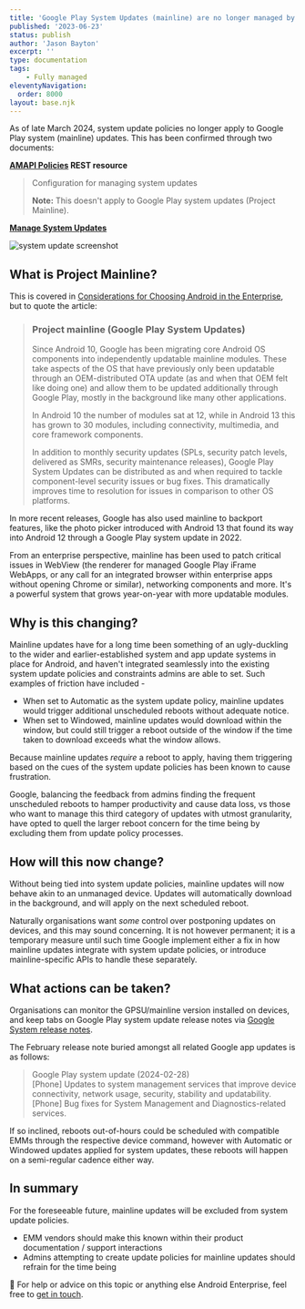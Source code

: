 ```yaml
---
title: 'Google Play System Updates (mainline) are no longer managed by Android Enterprise system update policies'
published: '2023-06-23'
status: publish
author: 'Jason Bayton'
excerpt: ''
type: documentation
tags:
    - Fully managed
eleventyNavigation:
  order: 8000
layout: base.njk
---
```

As of late March 2024, system update policies no longer apply to Google Play system (mainline) updates. This has been confirmed through two documents:

**[AMAPI Policies](https://developers.google.com/android/management/reference/rest/v1/enterprises.policies#systemupdate) REST resource**

> Configuration for managing system updates
>
> **Note:** This doesn't apply to Google Play system updates (Project Mainline).

**[Manage System Updates](https://developer.android.com/work/dpc/system-updates)**

![system update screenshot](https://cdn.bayton.org/uploads/2024/system-update-screen.png)

## What is Project Mainline?

This is covered in [Considerations for Choosing Android in the Enterprise](https://bayton.org/android/considerations-for-choosing-android-in-the-enterprise/), but to quote the article:

> ### Project mainline (Google Play System Updates)
>
> Since Android 10, Google has been migrating core Android OS components into independently updatable mainline modules. These take aspects of the OS that have previously only been updatable through an OEM-distributed OTA update (as and when that OEM felt like doing one) and allow them to be updated additionally through Google Play, mostly in the background like many other applications.
>
> In Android 10 the number of modules sat at 12, while in Android 13 this has grown to 30 modules, including connectivity, multimedia, and core framework components. 
>
> In addition to monthly security updates (SPLs, security patch levels, delivered as SMRs, security maintenance releases), Google Play System Updates can be distributed as and when required to tackle component-level security issues or bug fixes. This dramatically improves time to resolution for issues in comparison to other OS platforms.

In more recent releases, Google has also used mainline to backport features, like the photo picker introduced with Android 13 that found its way into Android 12 through a Google Play system update in 2022.

From an enterprise perspective, mainline has been used to patch critical issues in WebView (the renderer for managed Google Play iFrame WebApps, or any call for an integrated browser within enterprise apps without opening Chrome or similar), networking components and more. It's a powerful system that grows year-on-year with more updatable modules. 

## Why is this changing?

Mainline updates have for a long time been something of an ugly-duckling to the wider and earlier-established system and app update systems in place for Android, and haven't integrated seamlessly into the existing system update policies and constraints admins are able to set. Such examples of friction have included - 

- When set to Automatic as the system update policy, mainline updates would trigger additional unscheduled reboots without adequate notice.
- When set to Windowed, mainline updates would download within the window, but could still trigger a reboot outside of the window if the time taken to download exceeds what the window allows.

Because mainline updates _require_ a reboot to apply, having them triggering based on the cues of the system update policies has been known to cause frustration.

Google, balancing the feedback from admins finding the frequent unscheduled reboots to hamper productivity and cause data loss, vs those who want to manage this third category of updates with utmost granularity, have opted to quell the larger reboot concern for the time being by excluding them from update policy processes.

## How will this now change?

Without being tied into system update policies, mainline updates will now behave akin to an unmanaged device. Updates will automatically download in the background, and will apply on the next scheduled reboot. 

Naturally organisations want _some_ control over postponing updates on devices, and this may sound concerning. It is not however permanent; it is a temporary measure until such time Google implement either a fix in how mainline updates integrate with system update policies, or introduce mainline-specific APIs to handle these separately. 

## What actions can be taken?

Organisations can monitor the GPSU/mainline version installed on devices, and keep tabs on Google Play system update release notes via [Google System release notes](https://support.google.com/product-documentation/answer/14343500). 

The February release note buried amongst all related Google app updates is as follows:

> Google Play system update (2024-02-28)  
> [Phone] Updates to system management services that improve device connectivity, network usage, security, stability and updatability.  
> [Phone] Bug fixes for System Management and Diagnostics-related services.

If so inclined, reboots out-of-hours could be scheduled with compatible EMMs through the respective device command, however with Automatic or Windowed updates applied for system updates, these reboots will happen on a semi-regular cadence either way.

## In summary 

For the foreseeable future, mainline updates will be excluded from system update policies.

- EMM vendors should make this known within their product documentation / support interactions
- Admins attempting to create update policies for mainline updates should refrain for the time being

🛟 For help or advice on this topic or anything else Android Enterprise, feel free to [get in touch](/support/).